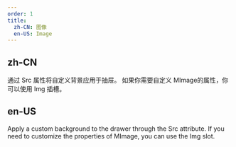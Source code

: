 ```yaml
---
order: 1
title:
  zh-CN: 图像
  en-US: Image
---
```


## zh-CN

通过 Src 属性将自定义背景应用于抽屉。 如果你需要自定义 MImage的属性，你可以使用 Img 插槽。

## en-US

Apply a custom background to the drawer through the Src attribute. If you need to customize the properties of MImage, you can use the Img slot.